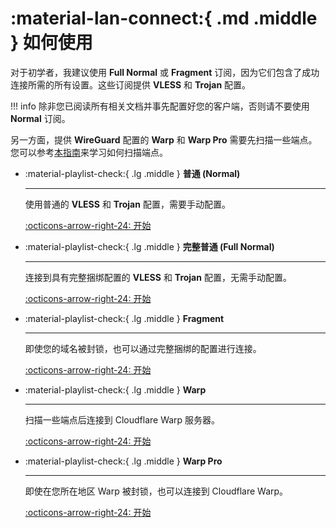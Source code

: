 # :material-lan-connect:{ .md .middle } 如何使用

对于初学者，我建议使用 **Full Normal** 或 **Fragment** 订阅，因为它们包含了成功连接所需的所有设置。这些订阅提供 **VLESS** 和 **Trojan** 配置。

!!! info
    除非您已阅读所有相关文档并事先配置好您的客户端，否则请不要使用 **Normal** 订阅。

另一方面，提供 **WireGuard** 配置的 **Warp** 和 **Warp Pro** 需要先扫描一些端点。您可以参考[本指南](../configuration/warp.md)来学习如何扫描端点。

<div class="grid cards" markdown>

- :material-playlist-check:{ .lg .middle } **普通 (Normal)**

    ---

    使用普通的 **VLESS** 和 **Trojan** 配置，需要手动配置。

    [:octicons-arrow-right-24: 开始](normal.md)

- :material-playlist-check:{ .lg .middle } **完整普通 (Full Normal)**

    ---

    连接到具有完整捆绑配置的 **VLESS** 和 **Trojan** 配置，无需手动配置。

    [:octicons-arrow-right-24: 开始](full-normal.md)

- :material-playlist-check:{ .lg .middle } **Fragment**

    ---

    即使您的域名被封锁，也可以通过完整捆绑的配置进行连接。

    [:octicons-arrow-right-24: 开始](fragment.md)

- :material-playlist-check:{ .lg .middle } **Warp**

    ---

    扫描一些端点后连接到 Cloudflare Warp 服务器。

    [:octicons-arrow-right-24: 开始](warp.md)

- :material-playlist-check:{ .lg .middle } **Warp Pro**

    ---

    即使在您所在地区 Warp 被封锁，也可以连接到 Cloudflare Warp。

    [:octicons-arrow-right-24: 开始](warp-pro.md)

</div>